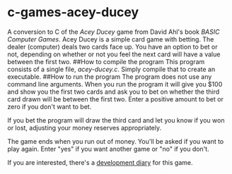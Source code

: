 # c-games-acey-ducey
A conversion to C of the *Acey Ducey* game from David Ahl's book *BASIC Computer Games*.
Acey Ducey is a simple card game with betting.
The dealer (computer) deals two cards face up.
You have an option to bet or not, depending on whether or not you feel the next card will have a value between the first two.
##How to compile the program
This program consists of a single file, *acey-ducey.c*. Simply compile that to create an executable.
##How to run the program
The program does not use any command line arguments. When you run the program it will give you $100 and show you the first two cards and ask you to bet on whether the third card drawn will be between the first two. Enter a positive amount to bet or zero if you don't want to bet.

If you bet the program will draw the third card and let you know if you won or lost, adjusting your money reserves appropriately.

The game ends when you run out of money. You'll be asked if you want to play again. Enter "yes" if you want another game or "no" if you don't.

If you are interested, there's a [development diary](https://laurencescotford.com/games-programming-from-the-ground-up-with-c-challenge-project-1/) for this game.
